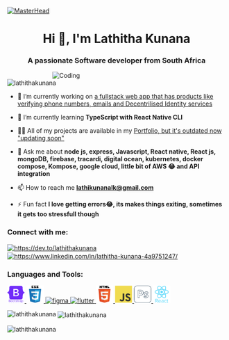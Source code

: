 [![MasterHead](https://media.tenor.com/_i9AUV0dv_0AAAAC/welcome-banner.gif)](https://rishavchanda.io)
<h1 align="center">Hi 👋, I'm Lathitha Kunana</h1>
<h3 align="center">A passionate Software developer from South Africa</h3>
<img align="right" alt="Coding" width="400" src="https://thumbs.gfycat.com/AstonishingDentalGermanspitz-size_restricted.gif">

<p align="left"> <img src="https://komarev.com/ghpvc/?username=lathithakunana&label=Profile%20views&color=0e75b6&style=flat" alt="lathithakunana" /> </p>

- 🔭 I’m currently working on [a fullstack web app that has products like verifying phone numbers, emails and Decentrilised Identity services](https://github.com/LathithaKunana/Final-Portfolio)

- 🌱 I’m currently learning **TypeScript with React Native CLI**

- 👨‍💻 All of my projects are available in my [Portfolio, but it's outdated now "updating soon"](https://lathitha-kunana.netlify.app/)

- 💬 Ask me about **node js, express, Javascript, React native, React js, mongoDB, firebase, tracardi, digital ocean, kubernetes, docker compose, Kompose, google cloud, little bit of AWS 😂 and API integration**

- 📫 How to reach me **lathikunanalk@gmail.com**
  
- ⚡ Fun fact **I love getting errors😂, its makes things exiting, sometimes it gets too stressfull though**

<h3 align="left">Connect with me:</h3>
<p align="left">
<a href="https://dev.to/https://dev.to/lathithakunana" target="blank"><img align="center" src="https://raw.githubusercontent.com/rahuldkjain/github-profile-readme-generator/master/src/images/icons/Social/devto.svg" alt="https://dev.to/lathithakunana" height="30" width="40" /></a>
<a href="https://linkedin.com/in/https://www.linkedin.com/in/lathitha-kunana-4a9751247/" target="blank"><img align="center" src="https://raw.githubusercontent.com/rahuldkjain/github-profile-readme-generator/master/src/images/icons/Social/linked-in-alt.svg" alt="https://www.linkedin.com/in/lathitha-kunana-4a9751247/" height="30" width="40" /></a>
</p>

<h3 align="left">Languages and Tools:</h3>
<p align="left"> <a href="https://getbootstrap.com" target="_blank" rel="noreferrer"> <img src="https://raw.githubusercontent.com/devicons/devicon/master/icons/bootstrap/bootstrap-plain-wordmark.svg" alt="bootstrap" width="40" height="40"/> </a> <a href="https://www.w3schools.com/css/" target="_blank" rel="noreferrer"> <img src="https://raw.githubusercontent.com/devicons/devicon/master/icons/css3/css3-original-wordmark.svg" alt="css3" width="40" height="40"/> </a> <a href="https://www.figma.com/" target="_blank" rel="noreferrer"> <img src="https://www.vectorlogo.zone/logos/figma/figma-icon.svg" alt="figma" width="40" height="40"/> </a> <a href="https://flutter.dev" target="_blank" rel="noreferrer"> <img src="https://www.vectorlogo.zone/logos/flutterio/flutterio-icon.svg" alt="flutter" width="40" height="40"/> </a> <a href="https://www.w3.org/html/" target="_blank" rel="noreferrer"> <img src="https://raw.githubusercontent.com/devicons/devicon/master/icons/html5/html5-original-wordmark.svg" alt="html5" width="40" height="40"/> </a> <a href="https://developer.mozilla.org/en-US/docs/Web/JavaScript" target="_blank" rel="noreferrer"> <img src="https://raw.githubusercontent.com/devicons/devicon/master/icons/javascript/javascript-original.svg" alt="javascript" width="40" height="40"/> </a> <a href="https://www.photoshop.com/en" target="_blank" rel="noreferrer"> <img src="https://raw.githubusercontent.com/devicons/devicon/master/icons/photoshop/photoshop-line.svg" alt="photoshop" width="40" height="40"/> </a> <a href="https://reactjs.org/" target="_blank" rel="noreferrer"> <img src="https://raw.githubusercontent.com/devicons/devicon/master/icons/react/react-original-wordmark.svg" alt="react" width="40" height="40"/> </a> </p>

<p><img align="left" src="https://github-readme-stats.vercel.app/api/top-langs?username=lathithakunana&show_icons=true&locale=en&layout=compact" alt="lathithakunana" /></p>

<p>&nbsp;<img align="center" src="https://github-readme-stats.vercel.app/api?username=lathithakunana&show_icons=true&locale=en" alt="lathithakunana" /></p>

<p><img align="center" src="https://github-readme-streak-stats.herokuapp.com/?user=lathithakunana&" alt="lathithakunana" /></p>
